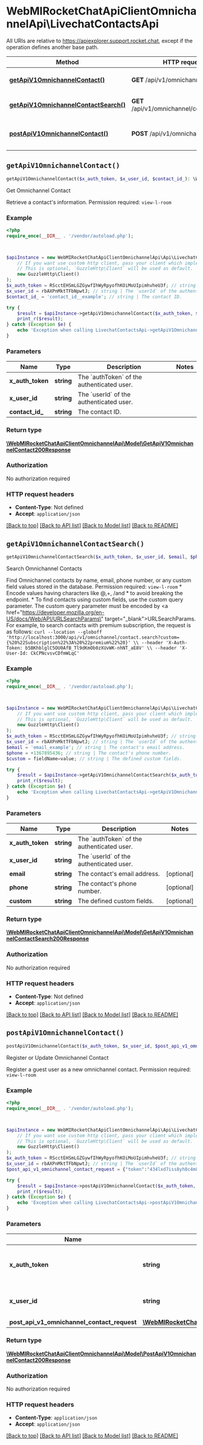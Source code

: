 # WebMIRocketChatApiClientOmnichannelApi\LivechatContactsApi

All URIs are relative to https://apiexplorer.support.rocket.chat, except if the operation defines another base path.

| Method | HTTP request | Description |
| ------------- | ------------- | ------------- |
| [**getApiV1OmnichannelContact()**](LivechatContactsApi.md#getApiV1OmnichannelContact) | **GET** /api/v1/omnichannel/contact | Get Omnichannel Contact |
| [**getApiV1OmnichannelContactSearch()**](LivechatContactsApi.md#getApiV1OmnichannelContactSearch) | **GET** /api/v1/omnichannel/contact.search | Search Omnichannel Contacts |
| [**postApiV1OmnichannelContact()**](LivechatContactsApi.md#postApiV1OmnichannelContact) | **POST** /api/v1/omnichannel/contact | Register or Update Omnichannel Contact |


## `getApiV1OmnichannelContact()`

```php
getApiV1OmnichannelContact($x_auth_token, $x_user_id, $contact_id_): \WebMIRocketChatApiClientOmnichannelApi\Model\GetApiV1OmnichannelContact200Response
```

Get Omnichannel Contact

Retrieve a contact's information. Permission required: `view-l-room`

### Example

```php
<?php
require_once(__DIR__ . '/vendor/autoload.php');



$apiInstance = new WebMIRocketChatApiClientOmnichannelApi\Api\LivechatContactsApi(
    // If you want use custom http client, pass your client which implements `GuzzleHttp\ClientInterface`.
    // This is optional, `GuzzleHttp\Client` will be used as default.
    new GuzzleHttp\Client()
);
$x_auth_token = RScctEHSmLGZGywfIhWyRpyofhKOiMoUIpimhvheU3f; // string | The `authToken` of the authenticated user.
$x_user_id = rbAXPnMktTFbNpwtJ; // string | The `userId` of the authenticated user.
$contact_id_ = 'contact_id__example'; // string | The contact ID.

try {
    $result = $apiInstance->getApiV1OmnichannelContact($x_auth_token, $x_user_id, $contact_id_);
    print_r($result);
} catch (Exception $e) {
    echo 'Exception when calling LivechatContactsApi->getApiV1OmnichannelContact: ', $e->getMessage(), PHP_EOL;
}
```

### Parameters

| Name | Type | Description  | Notes |
| ------------- | ------------- | ------------- | ------------- |
| **x_auth_token** | **string**| The &#x60;authToken&#x60; of the authenticated user. | |
| **x_user_id** | **string**| The &#x60;userId&#x60; of the authenticated user. | |
| **contact_id_** | **string**| The contact ID. | |

### Return type

[**\WebMIRocketChatApiClientOmnichannelApi\Model\GetApiV1OmnichannelContact200Response**](../Model/GetApiV1OmnichannelContact200Response.md)

### Authorization

No authorization required

### HTTP request headers

- **Content-Type**: Not defined
- **Accept**: `application/json`

[[Back to top]](#) [[Back to API list]](../../README.md#endpoints)
[[Back to Model list]](../../README.md#models)
[[Back to README]](../../README.md)

## `getApiV1OmnichannelContactSearch()`

```php
getApiV1OmnichannelContactSearch($x_auth_token, $x_user_id, $email, $phone, $custom): \WebMIRocketChatApiClientOmnichannelApi\Model\GetApiV1OmnichannelContactSearch200Response
```

Search Omnichannel Contacts

Find Omnichannel contacts by name, email, phone number, or any custom field values stored in the database. Permission required: `view-l-room`  * Encode values having characters like @,+, /and * to avoid breaking the endpoint. * To find contacts using custom fields, use the custom query parameter. The custom query parameter must be encoded by <a href=\"https://developer.mozilla.org/en-US/docs/Web/API/URLSearchParams\" target=\"_blank\">URLSearchParams</a>. For example, to search contacts with premium subscription, the request is as follows: ``` curl --location --globoff 'http://localhost:3000/api/v1/omnichannel/contact.search?custom={%20%22Subscription%22%3A%20%22premium%22%20}' \\ --header 'X-Auth-Token: b5BKhblglC5OU0AfB_Tl9dKmOb0zXUvWK-nhNT_aE8V' \\ --header 'X-User-Id: CkCPNcvsvCDfmWLqC'         ```

### Example

```php
<?php
require_once(__DIR__ . '/vendor/autoload.php');



$apiInstance = new WebMIRocketChatApiClientOmnichannelApi\Api\LivechatContactsApi(
    // If you want use custom http client, pass your client which implements `GuzzleHttp\ClientInterface`.
    // This is optional, `GuzzleHttp\Client` will be used as default.
    new GuzzleHttp\Client()
);
$x_auth_token = RScctEHSmLGZGywfIhWyRpyofhKOiMoUIpimhvheU3f; // string | The `authToken` of the authenticated user.
$x_user_id = rbAXPnMktTFbNpwtJ; // string | The `userId` of the authenticated user.
$email = 'email_example'; // string | The contact's email address.
$phone = +1367895436; // string | The contact's phone number.
$custom = fieldName=value; // string | The defined custom fields.

try {
    $result = $apiInstance->getApiV1OmnichannelContactSearch($x_auth_token, $x_user_id, $email, $phone, $custom);
    print_r($result);
} catch (Exception $e) {
    echo 'Exception when calling LivechatContactsApi->getApiV1OmnichannelContactSearch: ', $e->getMessage(), PHP_EOL;
}
```

### Parameters

| Name | Type | Description  | Notes |
| ------------- | ------------- | ------------- | ------------- |
| **x_auth_token** | **string**| The &#x60;authToken&#x60; of the authenticated user. | |
| **x_user_id** | **string**| The &#x60;userId&#x60; of the authenticated user. | |
| **email** | **string**| The contact&#39;s email address. | [optional] |
| **phone** | **string**| The contact&#39;s phone number. | [optional] |
| **custom** | **string**| The defined custom fields. | [optional] |

### Return type

[**\WebMIRocketChatApiClientOmnichannelApi\Model\GetApiV1OmnichannelContactSearch200Response**](../Model/GetApiV1OmnichannelContactSearch200Response.md)

### Authorization

No authorization required

### HTTP request headers

- **Content-Type**: Not defined
- **Accept**: `application/json`

[[Back to top]](#) [[Back to API list]](../../README.md#endpoints)
[[Back to Model list]](../../README.md#models)
[[Back to README]](../../README.md)

## `postApiV1OmnichannelContact()`

```php
postApiV1OmnichannelContact($x_auth_token, $x_user_id, $post_api_v1_omnichannel_contact_request): \WebMIRocketChatApiClientOmnichannelApi\Model\PostApiV1OmnichannelContact200Response
```

Register or Update Omnichannel Contact

Register a guest user as a new omnichannel contact. Permission required: `view-l-room`

### Example

```php
<?php
require_once(__DIR__ . '/vendor/autoload.php');



$apiInstance = new WebMIRocketChatApiClientOmnichannelApi\Api\LivechatContactsApi(
    // If you want use custom http client, pass your client which implements `GuzzleHttp\ClientInterface`.
    // This is optional, `GuzzleHttp\Client` will be used as default.
    new GuzzleHttp\Client()
);
$x_auth_token = RScctEHSmLGZGywfIhWyRpyofhKOiMoUIpimhvheU3f; // string | The `authToken` of the authenticated user.
$x_user_id = rbAXPnMktTFbNpwtJ; // string | The `userId` of the authenticated user.
$post_api_v1_omnichannel_contact_request = {"token":"434lxd7iss8yh8c4m80wh","name":"Chris","email":"chris@gmail.com","phone":"+91123456788","contactManager":{"username":"kim.jane"}}; // \WebMIRocketChatApiClientOmnichannelApi\Model\PostApiV1OmnichannelContactRequest

try {
    $result = $apiInstance->postApiV1OmnichannelContact($x_auth_token, $x_user_id, $post_api_v1_omnichannel_contact_request);
    print_r($result);
} catch (Exception $e) {
    echo 'Exception when calling LivechatContactsApi->postApiV1OmnichannelContact: ', $e->getMessage(), PHP_EOL;
}
```

### Parameters

| Name | Type | Description  | Notes |
| ------------- | ------------- | ------------- | ------------- |
| **x_auth_token** | **string**| The &#x60;authToken&#x60; of the authenticated user. | |
| **x_user_id** | **string**| The &#x60;userId&#x60; of the authenticated user. | |
| **post_api_v1_omnichannel_contact_request** | [**\WebMIRocketChatApiClientOmnichannelApi\Model\PostApiV1OmnichannelContactRequest**](../Model/PostApiV1OmnichannelContactRequest.md)|  | [optional] |

### Return type

[**\WebMIRocketChatApiClientOmnichannelApi\Model\PostApiV1OmnichannelContact200Response**](../Model/PostApiV1OmnichannelContact200Response.md)

### Authorization

No authorization required

### HTTP request headers

- **Content-Type**: `application/json`
- **Accept**: `application/json`

[[Back to top]](#) [[Back to API list]](../../README.md#endpoints)
[[Back to Model list]](../../README.md#models)
[[Back to README]](../../README.md)
